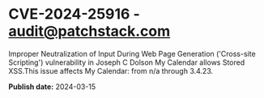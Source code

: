 # CVE-2024-25916 - audit@patchstack.com

Improper Neutralization of Input During Web Page Generation ('Cross-site Scripting') vulnerability in Joseph C Dolson My Calendar allows Stored XSS.This issue affects My Calendar: from n/a through 3.4.23.



**Publish date:** 2024-03-15
